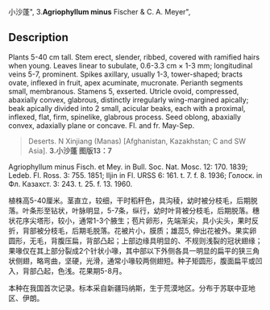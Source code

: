 小沙蓬",
3.**Agriophyllum minus** Fischer & C. A. Meyer",

## Description
Plants 5-40 cm tall. Stem erect, slender, ribbed, covered with ramified hairs when young. Leaves linear to subulate, 0.6-3.3 cm × 1-3 mm; longitudinal veins 5-7, prominent. Spikes axillary, usually 1-3, tower-shaped; bracts ovate, inflexed in fruit, apex acuminate, mucronate. Perianth segments small, membranous. Stamens 5, exserted. Utricle ovoid, compressed, abaxially convex, glabrous, distinctly irregularly wing-margined apically; beak apically divided into 2 small, acicular beaks, each with a proximal, inflexed, flat, firm, spinelike, glabrous process. Seed oblong, abaxially convex, adaxially plane or concave. Fl. and fr. May-Sep.

> Deserts. N Xinjiang (Manas) [Afghanistan, Kazakhstan; C and SW Asia].
**3.小沙蓬 图版13：7**

Agriophyllum minus Fisch. et Mey. in Bull. Soc. Nat. Mosc. 12: 170. 1839; Ledeb. Fl. Ross. 3: 755. 1851; Iljin in Fl. URSS 6: 161. t. 7. f. 8. 1936; Голоск. in Фл. Казахст. 3: 243. t. 25. f. 13. 1960.

植株高5-40厘米。茎直立，较细，干时稻秆色，具沟稜，幼时被分枝毛，后期脱落。叶条形至钻状，叶脉明显，5-7条，纵行，幼时叶背被分枝毛，后期脱落。穗状花序尖塔形，较小，通常1-3个腋生；苞片卵形，先端渐尖，具小尖头，果时反折，背部被分枝毛，后期毛脱落。花被片小，膜质；雄蕊5, 伸出花被外。果实卵圆形，无毛，背腹压扁，背部凸起；上部边缘具明显的、不规则浅裂的冠状翅缘；果喙仅在其上部分裂成2个针状小喙，其中部以下外侧各具一明显的扁平的狭三角状侧翅，略弯曲，坚硬，光滑，通常小喙较两侧翅短。种子矩圆形，腹面扁平或凹入，背部凸起，色浅。花果期5-8月。

本种在我国首次记录。标本采自新疆玛纳斯，生于荒漠地区。分布于苏联中亚地区、伊朗。
